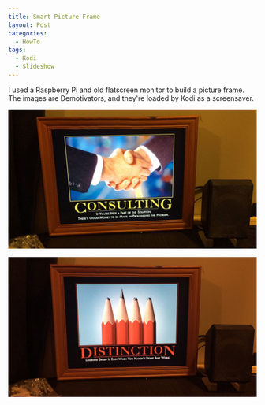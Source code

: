 ```yaml
---
title: Smart Picture Frame
layout: Post
categories:
  - HowTo
tags:
  - Kodi
  - Slideshow
---
```


I used a Raspberry Pi and old flatscreen monitor to build a picture frame. The images are Demotivators, and they're loaded by Kodi as a screensaver.

<!-- more -->

![Consulting](./IMG_2631.jpg)

![Distinction](./IMG_2630.jpg)
